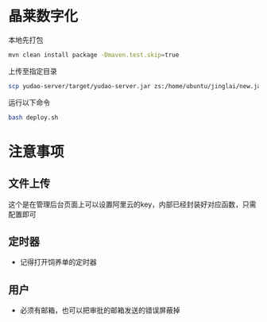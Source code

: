 # 晶莱数字化
本地先打包
```bash
mvn clean install package -Dmaven.test.skip=true
```
上传至指定目录
```bash
scp yudao-server/target/yudao-server.jar zs:/home/ubuntu/jinglai/new.jar
```

运行以下命令
```bash
bash deploy.sh
```
# 注意事项
## 文件上传
这个是在管理后台页面上可以设置阿里云的key，内部已经封装好对应函数，只需配置即可
## 定时器
- 记得打开饲养单的定时器
## 用户
- 必须有邮箱，也可以把审批的邮箱发送的错误屏蔽掉